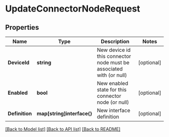 # UpdateConnectorNodeRequest

## Properties

Name | Type | Description | Notes
------------ | ------------- | ------------- | -------------
**DeviceId** | **string** | New device id this connector node must be associated with (or null) | [optional] 
**Enabled** | **bool** | New enabled state for this connector node (or null) | [optional] 
**Definition** | **map[string]interface{}** | New interface definition | [optional] 

[[Back to Model list]](../README.md#documentation-for-models) [[Back to API list]](../README.md#documentation-for-api-endpoints) [[Back to README]](../README.md)


